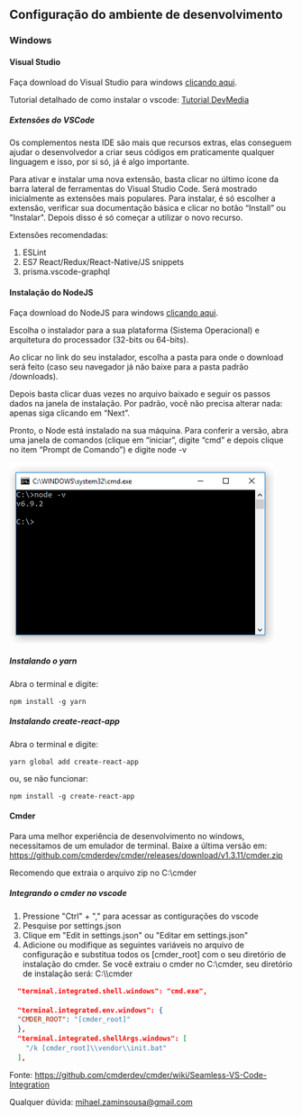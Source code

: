 ## Configuração do ambiente de desenvolvimento

### Windows

#### Visual Studio

Faça download do Visual Studio para windows [clicando aqui](https://code.visualstudio.com/).

Tutorial detalhado de como instalar o vscode: [Tutorial DevMedia](https://www.devmedia.com.br/introducao-ao-visual-studio-code/34418)

##### Extensões do VSCode

Os complementos nesta IDE são mais que recursos extras, elas conseguem ajudar o desenvolvedor a criar seus códigos em praticamente qualquer linguagem e isso, por si só, já é algo importante.

Para ativar e instalar uma nova extensão, basta clicar no último ícone da barra lateral de ferramentas do Visual Studio Code. Será mostrado inicialmente as extensões mais populares. Para instalar, é só escolher a extensão, verificar sua documentação básica e clicar no botão “Install” ou "Instalar". Depois disso é só começar a utilizar o novo recurso.

Extensões recomendadas:
1. ESLint
2. ES7 React/Redux/React-Native/JS snippets
3. prisma.vscode-graphql


#### Instalação do NodeJS
Faça download do NodeJS para windows [clicando aqui](https://nodejs.org/en/download/current).

Escolha o instalador para a sua plataforma (Sistema Operacional) e arquitetura do processador (32-bits ou 64-bits).

Ao clicar no link do seu instalador, escolha a pasta para onde o download será feito (caso seu navegador já não baixe para a pasta padrão /downloads).

Depois basta clicar duas vezes no arquivo baixado e seguir os passos dados na janela de instalação. Por padrão, você não precisa alterar nada: apenas siga clicando em “Next”.

Pronto, o Node está instalado na sua máquina. Para conferir a versão, abra uma janela de comandos (clique em “iniciar”, digite “cmd” e depois clique no item “Prompt de Comando”) e digite node -v

![Cmd node Image](images/cmdnode.gif)

##### Instalando o yarn

Abra o terminal e digite: 
```
npm install -g yarn
```

##### Instalando create-react-app

Abra o terminal e digite:

```
yarn global add create-react-app
```

ou, se não funcionar:

```
npm install -g create-react-app
```


#### Cmder

Para uma melhor experiência de desenvolvimento no windows, necessitamos de um emulador de terminal.
Baixe a última versão em: https://github.com/cmderdev/cmder/releases/download/v1.3.11/cmder.zip

Recomendo que extraia o arquivo zip no C:\cmder

##### Integrando o cmder no vscode

1. Pressione "Ctrl" + "," para acessar as contigurações do vscode
2. Pesquise por settings.json
3. Clique em "Edit in settings.json" ou "Editar em settings.json"
4. Adicione ou modifique as seguintes variáveis no arquivo de configuração e substitua todos os [cmder_root] com o seu diretório de instalação do cmder. Se você extraiu o cmder no C:\cmder, seu diretório de instalação será: C:\\\cmder

```json
  "terminal.integrated.shell.windows": "cmd.exe",

  "terminal.integrated.env.windows": {
  "CMDER_ROOT": "[cmder_root]"
  },
  "terminal.integrated.shellArgs.windows": [
    "/k [cmder_root]\\vendor\\init.bat"
  ],
```

Fonte: https://github.com/cmderdev/cmder/wiki/Seamless-VS-Code-Integration

Qualquer dúvida: mihael.zaminsousa@gmail.com
